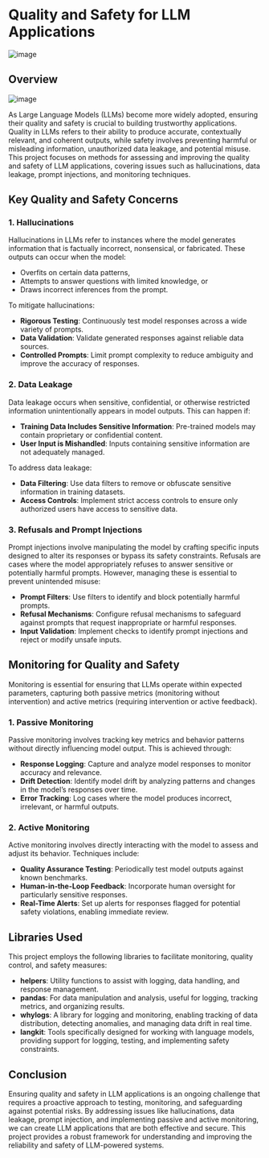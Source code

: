 # Quality and Safety for LLM Applications

![image](https://github.com/user-attachments/assets/ce1060aa-81ee-4c67-957b-3d7fe4356cf7)

## Overview

![image](https://github.com/user-attachments/assets/0c97c6d1-f60b-4499-96f8-1324e21b9325)

As Large Language Models (LLMs) become more widely adopted, ensuring their quality and safety is crucial to building trustworthy applications. Quality in LLMs refers to their ability to produce accurate, contextually relevant, and coherent outputs, while safety involves preventing harmful or misleading information, unauthorized data leakage, and potential misuse. This project focuses on methods for assessing and improving the quality and safety of LLM applications, covering issues such as hallucinations, data leakage, prompt injections, and monitoring techniques.

## Key Quality and Safety Concerns

### 1. Hallucinations
Hallucinations in LLMs refer to instances where the model generates information that is factually incorrect, nonsensical, or fabricated. These outputs can occur when the model:
- Overfits on certain data patterns,
- Attempts to answer questions with limited knowledge, or
- Draws incorrect inferences from the prompt.

To mitigate hallucinations:
- **Rigorous Testing**: Continuously test model responses across a wide variety of prompts.
- **Data Validation**: Validate generated responses against reliable data sources.
- **Controlled Prompts**: Limit prompt complexity to reduce ambiguity and improve the accuracy of responses.

### 2. Data Leakage
Data leakage occurs when sensitive, confidential, or otherwise restricted information unintentionally appears in model outputs. This can happen if:
- **Training Data Includes Sensitive Information**: Pre-trained models may contain proprietary or confidential content.
- **User Input is Mishandled**: Inputs containing sensitive information are not adequately managed.

To address data leakage:
- **Data Filtering**: Use data filters to remove or obfuscate sensitive information in training datasets.
- **Access Controls**: Implement strict access controls to ensure only authorized users have access to sensitive data.

### 3. Refusals and Prompt Injections
Prompt injections involve manipulating the model by crafting specific inputs designed to alter its responses or bypass its safety constraints. Refusals are cases where the model appropriately refuses to answer sensitive or potentially harmful prompts. However, managing these is essential to prevent unintended misuse:
- **Prompt Filters**: Use filters to identify and block potentially harmful prompts.
- **Refusal Mechanisms**: Configure refusal mechanisms to safeguard against prompts that request inappropriate or harmful responses.
- **Input Validation**: Implement checks to identify prompt injections and reject or modify unsafe inputs.

## Monitoring for Quality and Safety

Monitoring is essential for ensuring that LLMs operate within expected parameters, capturing both passive metrics (monitoring without intervention) and active metrics (requiring intervention or active feedback).

### 1. Passive Monitoring
Passive monitoring involves tracking key metrics and behavior patterns without directly influencing model output. This is achieved through:
- **Response Logging**: Capture and analyze model responses to monitor accuracy and relevance.
- **Drift Detection**: Identify model drift by analyzing patterns and changes in the model’s responses over time.
- **Error Tracking**: Log cases where the model produces incorrect, irrelevant, or harmful outputs.

### 2. Active Monitoring
Active monitoring involves directly interacting with the model to assess and adjust its behavior. Techniques include:
- **Quality Assurance Testing**: Periodically test model outputs against known benchmarks.
- **Human-in-the-Loop Feedback**: Incorporate human oversight for particularly sensitive responses.
- **Real-Time Alerts**: Set up alerts for responses flagged for potential safety violations, enabling immediate review.

## Libraries Used

This project employs the following libraries to facilitate monitoring, quality control, and safety measures:

- **helpers**: Utility functions to assist with logging, data handling, and response management.
- **pandas**: For data manipulation and analysis, useful for logging, tracking metrics, and organizing results.
- **whylogs**: A library for logging and monitoring, enabling tracking of data distribution, detecting anomalies, and managing data drift in real time.
- **langkit**: Tools specifically designed for working with language models, providing support for logging, testing, and implementing safety constraints.

## Conclusion

Ensuring quality and safety in LLM applications is an ongoing challenge that requires a proactive approach to testing, monitoring, and safeguarding against potential risks. By addressing issues like hallucinations, data leakage, prompt injection, and implementing passive and active monitoring, we can create LLM applications that are both effective and secure. This project provides a robust framework for understanding and improving the reliability and safety of LLM-powered systems.
